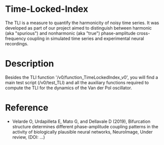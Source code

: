 # Time-Locked-Index
The TLI is a measure to quantify the harmonicity of noisy time series. It was developed as part of our project aimed to distinguish between harmonic (aka "spurious") and nonharmonic (aka "true") phase-amplitude cross-frequency coupling in simulated time series and experimental neural recordings.  

# Description
Besides the TLI function '/v0/function_TimeLockedIndex_v0', you will find a main test script (/v0/test_TLI) and all the auxiliary functions required to compute the TLI for the dynamics of the Van der Pol oscillator.

# Reference
- Velarde O, Urdapilleta E, Mato G, and Dellavale D (2019), Bifurcation
  structure determines different phase-amplitude coupling patterns in the
  activity of biologically plausible neural networks, NeuroImage, Under review,
  (DOI: ...)
